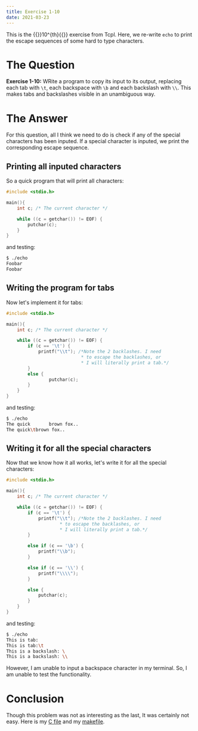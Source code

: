 ```yaml
---
title: Exercise 1-10
date: 2021-03-23
---
```


This is the {{<tex>}}10^{th}{{</tex>}} exercise from Tcpl. Here, we re-write `echo` to print the escape sequences of some hard to type characters.

# The Question

**Exercise 1-10:** WRite a program to copy its input to its output, replacing each tab with `\t`, each backspace with `\b` and each backslash with `\\`. This makes tabs and backslashes visible in an unambiguous way.

# The Answer

For this question, all I think we need to do is check if any of the special
characters has been inputed. If a special character is inputed, we print the
corresponding escape sequence.

## Printing all inputed characters

So a quick program that will print all characters:

```c
#include <stdio.h>

main(){
	int c; /* The current character */

	while ((c = getchar()) != EOF) {
		putchar(c);
	}
}
```

and testing:

```bash
$ ./echo
Foobar
Foobar
```

## Writing the program for tabs
Now let's implement it for tabs:

```c
#include <stdio.h>

main(){
	int c; /* The current character */

	while ((c = getchar()) != EOF) {
		if (c == '\t') {
			printf("\\t"); /*Note the 2 backlashes. I need
                            * to escape the backlashes, or
					        * I will literally print a tab.*/
		}
		else {
                putchar(c);
        }
	}
}
```

and testing:

```bash
$ ./echo
The quick       brown fox..
The quick\tbrown fox..
```

## Writing it for all the special characters

Now that we know how it all works, let's write it for all the special
characters:

```c
#include <stdio.h>

main(){
	int c; /* The current character */

	while ((c = getchar()) != EOF) {
		if (c == '\t') {
			printf("\\t"); /*Note the 2 backlashes. I need
					* to escape the backlashes, or
					* I will literally print a tab.*/
		}

		else if (c == '\b') {
			printf("\\b");
		}

		else if (c == '\\') {
			printf("\\\\");
		}

		else {
			putchar(c);
		}
	}
}
```

and testing:

```bash
$ ./echo
This is tab:
This is tab:\t
This is a backslash: \
This is a backslash: \\
```

However, I am unable to input a backspace character in my terminal. So, I am
unable to test the functionality.

# Conclusion

Though this problem was not as interesting as the last, It was certainly not
easy. Here is my [C file](src/echo.c) and my [makefile](src/makefile).
